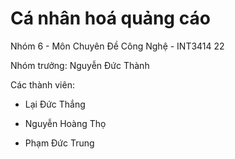 # Cá nhân hoá quảng cáo
Nhóm 6 - Môn Chuyên Đề Công Nghệ - INT3414 22

Nhóm trưởng: Nguyễn Đức Thành

Các thành viên:

- Lại Đức Thắng

- Nguyễn Hoàng Thọ

- Phạm Đức Trung
